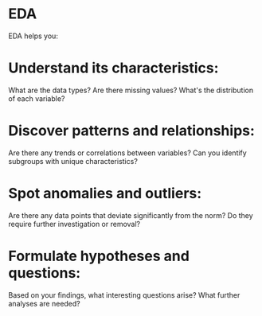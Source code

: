 # EDA
EDA helps you:

# Understand its characteristics: 
  What are the data types? Are there missing values? What's the distribution of each variable?
# Discover patterns and relationships:
  Are there any trends or correlations between variables? Can you identify subgroups with unique characteristics?
# Spot anomalies and outliers: 
  Are there any data points that deviate significantly from the norm? Do they require further investigation or removal?
# Formulate hypotheses and questions: 
  Based on your findings, what interesting questions arise? What further analyses are needed?
